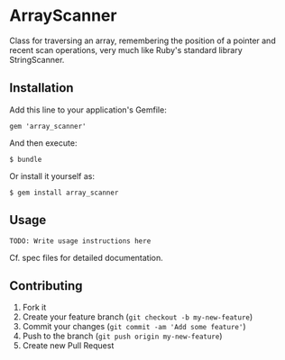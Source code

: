 # ArrayScanner

Class for traversing an array, remembering the position of a pointer and
recent scan operations, very much like Ruby's standard library
StringScanner.

## Installation

Add this line to your application's Gemfile:

    gem 'array_scanner'

And then execute:

    $ bundle

Or install it yourself as:

    $ gem install array_scanner

## Usage

    TODO: Write usage instructions here

Cf. spec files for detailed documentation.

## Contributing

1. Fork it
2. Create your feature branch (`git checkout -b my-new-feature`)
3. Commit your changes (`git commit -am 'Add some feature'`)
4. Push to the branch (`git push origin my-new-feature`)
5. Create new Pull Request
